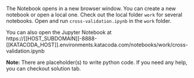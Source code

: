 The Notebook opens in a new browser window. You can create a new notebook or open a local one. Check out the local folder `work` for several notebooks. Open and run `cross-validation.ipynb` in the `work` folder.

You can also open the Jupyter Notebook at https://[[HOST_SUBDOMAIN]]-8888-[[KATACODA_HOST]].environments.katacoda.com/notebooks/work/cross-validation.ipynb

**Note:**
There are placeholder(s) to write python code. If you need any help, you can checkout solution tab.